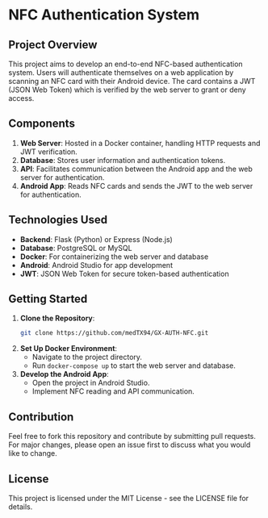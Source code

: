
# NFC Authentication System

## Project Overview

This project aims to develop an end-to-end NFC-based authentication system. Users will authenticate themselves on a web application by scanning an NFC card with their Android device. The card contains a JWT (JSON Web Token) which is verified by the web server to grant or deny access.

## Components

1. **Web Server**: Hosted in a Docker container, handling HTTP requests and JWT verification.
2. **Database**: Stores user information and authentication tokens.
3. **API**: Facilitates communication between the Android app and the web server for authentication.
4. **Android App**: Reads NFC cards and sends the JWT to the web server for authentication.

## Technologies Used

- **Backend**: Flask (Python) or Express (Node.js)
- **Database**: PostgreSQL or MySQL
- **Docker**: For containerizing the web server and database
- **Android**: Android Studio for app development
- **JWT**: JSON Web Token for secure token-based authentication

## Getting Started

1. **Clone the Repository**:
   ```sh
   git clone https://github.com/medTX94/GX-AUTH-NFC.git
   ```
2. **Set Up Docker Environment**:
   - Navigate to the project directory.
   - Run `docker-compose up` to start the web server and database.
3. **Develop the Android App**:
   - Open the project in Android Studio.
   - Implement NFC reading and API communication.

## Contribution

Feel free to fork this repository and contribute by submitting pull requests. For major changes, please open an issue first to discuss what you would like to change.

## License

This project is licensed under the MIT License - see the LICENSE file for details.
